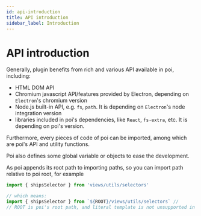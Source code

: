 ```yaml
---
id: api-introduction
title: API introduction
sidebar_label: Introduction
---
```


# API introduction

Generally, plugin benefits from rich and various API available in poi, including:

- HTML DOM API
- Chromium javascript API/features provided by Electron, depending on `Electron`'s chromium version
- Node.js built-in API, e.g. `fs`, `path`. It is depending on `Electron`'s node integration version
- libraries included in poi's dependencies, like `React`, `fs-extra`, etc. It is depending on poi's version.

Furthermore, every pieces of code of poi can be imported, among which are poi's API and utility functions.

Poi also defines some global variable or objects to ease the development.

As poi appends its root path to importing paths, so you can import path relative to poi root, for example

```javascript
import { shipsSelector } from 'views/utils/selectors'

// which means:
import { shipsSelector } from `${ROOT}/views/utils/selectors` //
// ROOT is poi's root path, and literal template is not unsupported in `import` syntax
```
